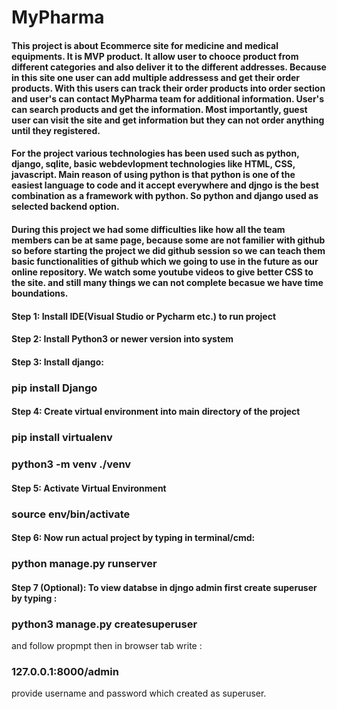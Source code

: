 <h1>MyPharma</h1>
<h4>This project is about Ecommerce site for medicine and medical equipments. It is MVP product. It allow user to chooce product from different categories and also deliver it to the different addresses. Because in this site one user can add multiple addressess and get their order products. With this users can track their order products into order section and user's can contact MyPharma team for additional information. User's can search products and get the information. Most importantly, guest user can visit the site and get information but they can not order anything until they registered.</h4>
<h4>For the project various technologies has been used such as python, django, sqlite, basic webdevlopment technologies like HTML, CSS, javascript. Main reason of using python is that python is one of the easiest language to code and it accept everywhere and djngo is the best combination as a framework with python. So python and django used as selected backend option.</h4>
<h4>During this project we had some difficulties like how all the team members can be at same page, because some are not familier with github so before starting the project we did github session so we can teach them basic functionalities of github which we going to use in the future as our online repository. We watch some youtube videos to give better CSS to the site. and still many things we can not complete becasue we have time boundations.</h4>

<h4>Step 1: Install IDE(Visual Studio or Pycharm etc.) to run project</h4>
<h4>Step 2: Install Python3 or newer version into system</h4>
<h4>Step 3: Install django: </h4><h3>pip install Django</h3>
<h4>Step 4: Create virtual environment into main directory of the project</h4>
<h3>pip install virtualenv</h3>
<h3>python3 -m venv ./venv</h3>
<h4>Step 5: Activate Virtual Environment</h4><h3>source env/bin/activate</h3>
<h4>Step 6: Now run actual project by typing in terminal/cmd:</h4><h3> python manage.py runserver</h3>
<h4>Step 7 (Optional): To view databse in djngo admin first create superuser by typing : <h3>python3 manage.py createsuperuser</h3>
and follow propmpt then in browser tab write : <h3>127.0.0.1:8000/admin</h3>
provide username and password which created as superuser.</h4>
